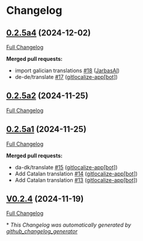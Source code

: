 # Changelog

## [0.2.5a4](https://github.com/OpenVoiceOS/ovos-skill-audio-recording/tree/0.2.5a4) (2024-12-02)

[Full Changelog](https://github.com/OpenVoiceOS/ovos-skill-audio-recording/compare/0.2.5a2...0.2.5a4)

**Merged pull requests:**

- import galician translations [\#18](https://github.com/OpenVoiceOS/ovos-skill-audio-recording/pull/18) ([JarbasAl](https://github.com/JarbasAl))
- de-de/translate [\#17](https://github.com/OpenVoiceOS/ovos-skill-audio-recording/pull/17) ([gitlocalize-app[bot]](https://github.com/apps/gitlocalize-app))

## [0.2.5a2](https://github.com/OpenVoiceOS/ovos-skill-audio-recording/tree/0.2.5a2) (2024-11-25)

[Full Changelog](https://github.com/OpenVoiceOS/ovos-skill-audio-recording/compare/0.2.5a1...0.2.5a2)

## [0.2.5a1](https://github.com/OpenVoiceOS/ovos-skill-audio-recording/tree/0.2.5a1) (2024-11-25)

[Full Changelog](https://github.com/OpenVoiceOS/ovos-skill-audio-recording/compare/V0.2.4...0.2.5a1)

**Merged pull requests:**

- da-dk/translate [\#15](https://github.com/OpenVoiceOS/ovos-skill-audio-recording/pull/15) ([gitlocalize-app[bot]](https://github.com/apps/gitlocalize-app))
- Add Catalan translation [\#14](https://github.com/OpenVoiceOS/ovos-skill-audio-recording/pull/14) ([gitlocalize-app[bot]](https://github.com/apps/gitlocalize-app))
- Add Catalan translation [\#13](https://github.com/OpenVoiceOS/ovos-skill-audio-recording/pull/13) ([gitlocalize-app[bot]](https://github.com/apps/gitlocalize-app))

## [V0.2.4](https://github.com/OpenVoiceOS/ovos-skill-audio-recording/tree/V0.2.4) (2024-11-19)

[Full Changelog](https://github.com/OpenVoiceOS/ovos-skill-audio-recording/compare/0.2.4...V0.2.4)



\* *This Changelog was automatically generated by [github_changelog_generator](https://github.com/github-changelog-generator/github-changelog-generator)*

